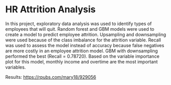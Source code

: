 # HR Attrition Analysis
In this project, exploratory data analysis was used to identify types of employees that will quit. Random forest and GBM models were used to create a model to predict employee attrition. Upsampling and downsampling were used because of the class imbalance for the attrition variable. Recall was used to assess the model instead of accuracy because false negatives are more costly in an employee attrition model. GBM with downsampling performed the best (Recall = 0.78720). Based on the variable importance plot for this model, monthly income and overtime are the most important variables. <br />

Results: https://rpubs.com/mary18/929056
